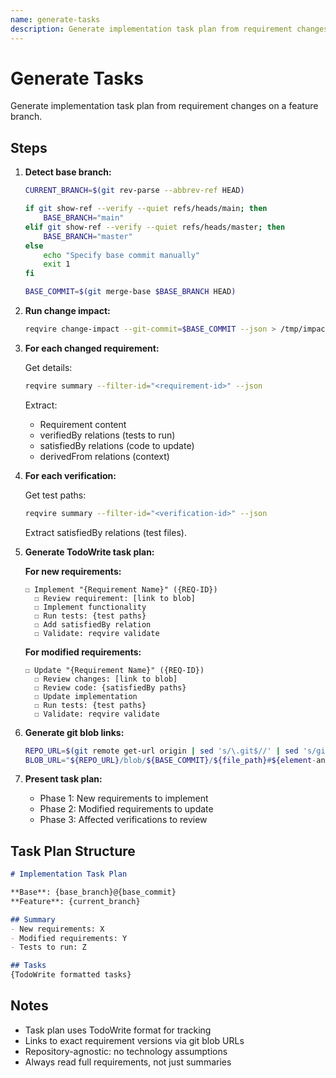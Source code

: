 ```yaml
---
name: generate-tasks
description: Generate implementation task plan from requirement changes using change-impact analysis
---
```


# Generate Tasks

Generate implementation task plan from requirement changes on a feature branch.

## Steps

1. **Detect base branch:**
   ```bash
   CURRENT_BRANCH=$(git rev-parse --abbrev-ref HEAD)

   if git show-ref --verify --quiet refs/heads/main; then
       BASE_BRANCH="main"
   elif git show-ref --verify --quiet refs/heads/master; then
       BASE_BRANCH="master"
   else
       echo "Specify base commit manually"
       exit 1
   fi

   BASE_COMMIT=$(git merge-base $BASE_BRANCH HEAD)
   ```

2. **Run change impact:**
   ```bash
   reqvire change-impact --git-commit=$BASE_COMMIT --json > /tmp/impact.json
   ```

3. **For each changed requirement:**

   Get details:
   ```bash
   reqvire summary --filter-id="<requirement-id>" --json
   ```

   Extract:
   - Requirement content
   - verifiedBy relations (tests to run)
   - satisfiedBy relations (code to update)
   - derivedFrom relations (context)

4. **For each verification:**

   Get test paths:
   ```bash
   reqvire summary --filter-id="<verification-id>" --json
   ```

   Extract satisfiedBy relations (test files).

5. **Generate TodoWrite task plan:**

   **For new requirements:**
   ```
   ☐ Implement "{Requirement Name}" ({REQ-ID})
     ☐ Review requirement: [link to blob]
     ☐ Implement functionality
     ☐ Run tests: {test paths}
     ☐ Add satisfiedBy relation
     ☐ Validate: reqvire validate
   ```

   **For modified requirements:**
   ```
   ☐ Update "{Requirement Name}" ({REQ-ID})
     ☐ Review changes: [link to blob]
     ☐ Review code: {satisfiedBy paths}
     ☐ Update implementation
     ☐ Run tests: {test paths}
     ☐ Validate: reqvire validate
   ```

6. **Generate git blob links:**
   ```bash
   REPO_URL=$(git remote get-url origin | sed 's/\.git$//' | sed 's/git@github.com:/https:\/\/github.com\//')
   BLOB_URL="${REPO_URL}/blob/${BASE_COMMIT}/${file_path}#${element-anchor}"
   ```

7. **Present task plan:**
   - Phase 1: New requirements to implement
   - Phase 2: Modified requirements to update
   - Phase 3: Affected verifications to review

## Task Plan Structure

```markdown
# Implementation Task Plan

**Base**: {base_branch}@{base_commit}
**Feature**: {current_branch}

## Summary
- New requirements: X
- Modified requirements: Y
- Tests to run: Z

## Tasks
{TodoWrite formatted tasks}
```

## Notes

- Task plan uses TodoWrite format for tracking
- Links to exact requirement versions via git blob URLs
- Repository-agnostic: no technology assumptions
- Always read full requirements, not just summaries
